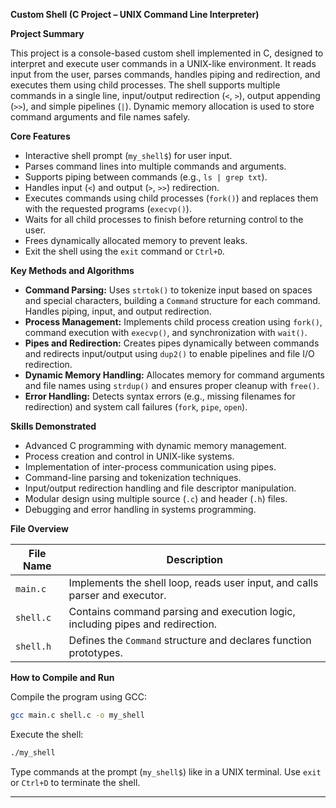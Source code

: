 
**Custom Shell (C Project – UNIX Command Line Interpreter)**

**Project Summary**

This project is a console-based custom shell implemented in C, designed to interpret and execute user commands in a UNIX-like environment. It reads input from the user, parses commands, handles piping and redirection, and executes them using child processes. The shell supports multiple commands in a single line, input/output redirection (`<`, `>`), output appending (`>>`), and simple pipelines (`|`). Dynamic memory allocation is used to store command arguments and file names safely.

**Core Features**

* Interactive shell prompt (`my_shell$`) for user input.
* Parses command lines into multiple commands and arguments.
* Supports piping between commands (e.g., `ls | grep txt`).
* Handles input (`<`) and output (`>`, `>>`) redirection.
* Executes commands using child processes (`fork()`) and replaces them with the requested programs (`execvp()`).
* Waits for all child processes to finish before returning control to the user.
* Frees dynamically allocated memory to prevent leaks.
* Exit the shell using the `exit` command or `Ctrl+D`.

**Key Methods and Algorithms**

* **Command Parsing:** Uses `strtok()` to tokenize input based on spaces and special characters, building a `Command` structure for each command. Handles piping, input, and output redirection.
* **Process Management:** Implements child process creation using `fork()`, command execution with `execvp()`, and synchronization with `wait()`.
* **Pipes and Redirection:** Creates pipes dynamically between commands and redirects input/output using `dup2()` to enable pipelines and file I/O redirection.
* **Dynamic Memory Handling:** Allocates memory for command arguments and file names using `strdup()` and ensures proper cleanup with `free()`.
* **Error Handling:** Detects syntax errors (e.g., missing filenames for redirection) and system call failures (`fork`, `pipe`, `open`).

**Skills Demonstrated**

* Advanced C programming with dynamic memory management.
* Process creation and control in UNIX-like systems.
* Implementation of inter-process communication using pipes.
* Command-line parsing and tokenization techniques.
* Input/output redirection handling and file descriptor manipulation.
* Modular design using multiple source (`.c`) and header (`.h`) files.
* Debugging and error handling in systems programming.

**File Overview**

| File Name | Description                                                                    |
| --------- | ------------------------------------------------------------------------------ |
| `main.c`  | Implements the shell loop, reads user input, and calls parser and executor.    |
| `shell.c` | Contains command parsing and execution logic, including pipes and redirection. |
| `shell.h` | Defines the `Command` structure and declares function prototypes.              |

**How to Compile and Run**

Compile the program using GCC:

```bash
gcc main.c shell.c -o my_shell
```

Execute the shell:

```bash
./my_shell
```

Type commands at the prompt (`my_shell$`) like in a UNIX terminal. Use `exit` or `Ctrl+D` to terminate the shell.

---

